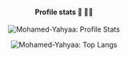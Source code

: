 <h4 align="center">Profile stats 🤖 👨‍💻</h4>
<p align="center">
  <img src="https://github-readme-stats.vercel.app/api?username=Mohamed-Yahyaa&show_icons=true&count_private=true&theme=midnight-purple" alt="Mohamed-Yahyaa: Profile Stats"/>
</p>

<p align="center">
  <img src="https://github-readme-stats.vercel.app/api/top-langs/?username=Mohamed-Yahyaa&langs_count=10&theme=midnight-purple&layout=compact" alt="Mohamed-Yahyaa: Top Langs"/>
</p>
